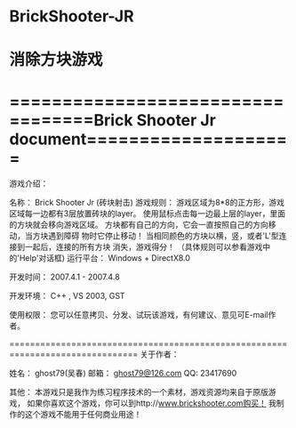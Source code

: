 # BrickShooter-JR
消除方块游戏
===============================================================================
==================================Brick Shooter Jr document====================
===============================================================================
游戏介绍：

名称：		Brick Shooter Jr (砖块射击)
游戏规则：	游戏区域为8*8的正方形，游戏区域每一边都有3层放置砖块的layer。
		使用鼠标点击每一边最上层的layer，里面的方块就会移向游戏区域。
		方块都有自己的方向，它会一直按照自己的方向移动，当方块遇到障碍
		物时它停止移动！
		当相同颜色的方块以横，竖，或者'L'型连接到一起后，连接的所有方块
		消失，游戏得分！
		（具体规则可以参看游戏中的'Help'对话框)
运行平台：	Windows + DirectX8.0

开发时间：	2007.4.1 - 2007.4.8

开发环境：	C++ , VS 2003, GST

使用权限：      您可以任意拷贝、分发、试玩该游戏，有何建议、意见可E-mail作者。

===============================================================================
关于作者：

姓名：		ghost79(吴春)
邮箱：		ghost79@126.com
QQ:		23417690

其他：		本游戏只是我作为练习程序技术的一个素材，游戏资源均来自于原版游戏，
		如果你喜欢这个游戏，你可以到http://www.brickshooter.com购买！
		我制作的这个游戏不能用于任何商业用途！
